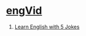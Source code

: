 # [engVid](https://www.youtube.com/user/AlexESLvid/videos)

1. [Learn English with 5 Jokes](https://www.youtube.com/watch?v=waCR-Cdm6tM)